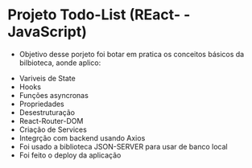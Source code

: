 # Projeto Todo-List (REact- - JavaScript)

- Objetivo desse porjeto foi botar em pratica os conceitos básicos da bilbioteca, aonde aplico:
* Variveis de State
* Hooks
* Funções asyncronas
* Propriedades
* Desestruturação
* React-Router-DOM
* Criação de Services
* Integrção com backend usando Axios
* Foi usado a biblioteca JSON-SERVER para usar de banco local
* Foi feito o deploy da aplicação
